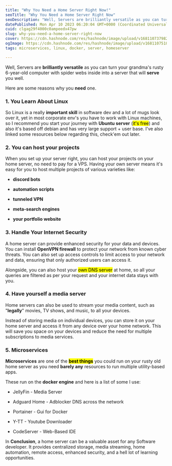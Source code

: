 ```yaml
---
title: "Why You Need a Home Server Right Now!"
seoTitle: "Why You Need a Home Server Right Now"
seoDescription: "Well, Servers are brilliantly versatile as you can turn your grandma's rusty 6-year-old computer with spider webs inside into a server that will serve you."
datePublished: Mon Apr 10 2023 06:20:04 GMT+0000 (Coordinated Universal Time)
cuid: clgag29f4000c0ampeedx47pw
slug: why-you-need-a-home-server-right-now
cover: https://cdn.hashnode.com/res/hashnode/image/upload/v1681107379823/c8a468e8-2142-4ce4-a389-21a465970f02.png
ogImage: https://cdn.hashnode.com/res/hashnode/image/upload/v1681107518312/3a823ada-130f-4ffa-88ac-ecce4fa377d5.png
tags: microservices, linux, docker, server, homeserver

---
```


Well, Servers are **brilliantly versatile** as you can turn your grandma's rusty 6-year-old computer with spider webs inside into a server that will **serve** you well.

Here are some reasons why you **need** one.

### 1\. You Learn About Linux

So Linux is a really **important skill** in software dev and a lot of mugs look over it, yet in most corporate env's you have to work with Linux machines, so I recommend you start your journey with **Ubuntu server** (<mark>it's free</mark>) and also it's based off debian and has very large support + user base. I've also linked some resources below regarding this, check'em out later.

### 2\. You can host your projects

When you set up your server right, you can host your projects on your home server, no need to pay for a VPS. Having your own server means it's easy for you to host multiple projects of various varieties like:

* **discord bots**
    
* **automation scripts**
    
* **tunneled VPN**
    
* **meta-search engines**
    
* **your portfolio website**
    

### 3\. Handle Your Internet Security

A home server can provide enhanced security for your data and devices. You can install **OpenVPN firewall** to protect your network from known cyber threats. You can also set up access controls to limit access to your network and data, ensuring that only authorized users can access it.

Alongside, you can also host your <mark>own DNS server</mark> at home, so all your queries are filtered as per your request and your internet data stays with you.

### 4\. Have yourself a media server

Home servers can also be used to stream your media content, such as "**legally**" movies, TV shows, and music, to all your devices.

Instead of storing media on individual devices, you can store it on your home server and access it from any device over your home network. This will save you space on your devices and reduce the need for multiple subscriptions to media services.

### 5\. Microservices

**Microservices** are one of the **<mark>best things</mark>** you could run on your rusty old home server as you need **barely any** resources to run multiple utility-based apps.

These run on the **docker engine** and here is a list of some I use:

* JellyFin - Media Server
    
* Adguard Home - Adblocker DNS across the network
    
* Portainer - Gui for Docker
    
* Y-TT - Youtube Downloader
    
* CodeServer - Web-Based IDE
    

In **Conclusion**, a home server can be a valuable asset for any Software developer. It provides centralized storage, media streaming, home automation, remote access, enhanced security, and a hell lot of learning opportunities.